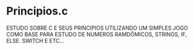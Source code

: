 # Principios.c
ESTUDO SOBRE C E SEUS PRINCIPIOS UTILIZANDO UM SIMPLES JOGO COMO BASE PARA ESTUDO DE NUMEROS RAMDÔMICOS, STRINGS, IF, ELSE. SWITCH E ETC...
